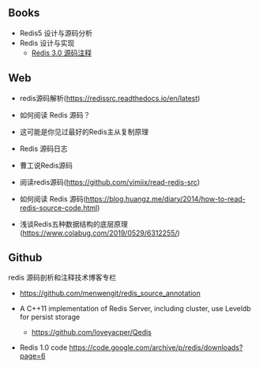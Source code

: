 

## Books
- Redis5 设计与源码分析
- Redis 设计与实现
  - [Redis 3.0 源码注释](https://github.com/huangz1990/redis-3.0-annotated)


## Web
- redis源码解析(https://redissrc.readthedocs.io/en/latest)

- 如何阅读 Redis 源码？

- 这可能是你见过最好的Redis主从复制原理

- Redis 源码日志

- 曹工说Redis源码

- 阅读redis源码(https://github.com/vimiix/read-redis-src)

- 如何阅读 Redis 源码(https://blog.huangz.me/diary/2014/how-to-read-redis-source-code.html)

- 浅谈Redis五种数据结构的底层原理 (https://www.colabug.com/2019/0529/6312255/)

## Github
redis 源码剖析和注释技术博客专栏
  - https://github.com/menwengit/redis_source_annotation

- A C++11 implementation of Redis Server, including cluster, use Leveldb for persist storage
  - https://github.com/loveyacper/Qedis

- Redis 1.0 code
  https://code.google.com/archive/p/redis/downloads?page=6